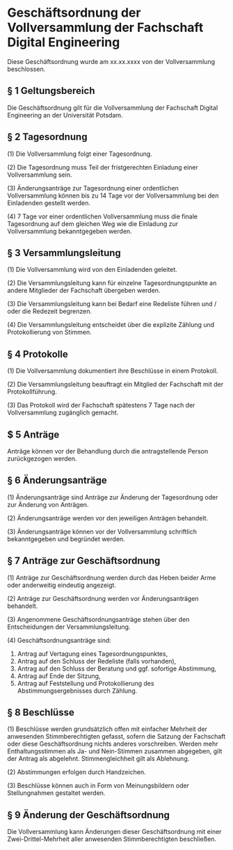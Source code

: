 
# Geschäftsordnung der Vollversammlung der Fachschaft Digital Engineering

Diese Geschäftsordnung wurde am xx.xx.xxxx von der Vollversammlung beschlossen.

## § 1 Geltungsbereich

Die Geschäftsordnung gilt für die Vollversammlung der Fachschaft Digital Engineering an der Universität Potsdam.

## § 2 Tagesordnung

(1) Die Vollversammlung folgt einer Tagesordnung.

(2) Die Tagesordnung muss Teil der fristgerechten Einladung einer Vollversammlung sein.

(3) Änderungsanträge zur Tagesordnung einer ordentlichen Vollversammlung können bis zu 14 Tage vor der Vollversammlung bei den Einladenden gestellt werden.

(4) 7 Tage vor einer ordentlichen Vollversammlung muss die finale Tagesordnung auf dem gleichen Weg wie die Einladung zur Vollversammlung bekanntgegeben werden.

## § 3 Versammlungsleitung

(1) Die Vollversammlung wird von den Einladenden geleitet.

(2) Die Versammlungsleitung kann für einzelne Tagesordnungspunkte an andere Mitglieder der Fachschaft übergeben werden.

(3) Die Versammlungsleitung kann bei Bedarf eine Redeliste führen und / oder die Redezeit begrenzen.

(4) Die Versammlungsleitung entscheidet über die explizite Zählung und Protokollierung von Stimmen.

## § 4 Protokolle

(1) Die Vollversammlung dokumentiert ihre Beschlüsse in einem Protokoll.

(2) Die Versammlungsleitung beauftragt ein Mitglied der Fachschaft mit der Protokollführung.

(3) Das Protokoll wird der Fachschaft spätestens 7 Tage nach der Vollversammlung zugänglich gemacht.

## $ 5 Anträge

Anträge können vor der Behandlung durch die antragstellende Person zurückgezogen werden.

## § 6 Änderungsanträge

(1) Änderungsanträge sind Anträge zur Änderung der Tagesordnung oder zur Änderung von Anträgen.

(2) Änderungsanträge werden vor den jeweiligen Anträgen behandelt.

(3) Änderungsanträge können vor der Vollversammlung schriftlich bekanntgegeben und begründet werden.

## § 7 Anträge zur Geschäftsordnung

(1) Anträge zur Geschäftsordnung werden durch das Heben beider Arme oder anderweitig eindeutig angezeigt.

(2) Anträge zur Geschäftsordnung werden vor Änderungsanträgen behandelt.

(3) Angenommene Geschäftsordnungsanträge stehen über den Entscheidungen der Versammlungsleitung.

(4) Geschäftsordnungsanträge sind:
  1. Antrag auf Vertagung eines Tagesordnungspunktes,
  2. Antrag auf den Schluss der Redeliste (falls vorhanden),
  3. Antrag auf den Schluss der Beratung und ggf. sofortige Abstimmung,
  4. Antrag auf Ende der Sitzung,
  5. Antrag auf Feststellung und Protokollierung des Abstimmungsergebnisses durch Zählung.

## § 8 Beschlüsse

(1) Beschlüsse werden grundsätzlich offen mit einfacher Mehrheit der anwesenden Stimmberechtigten gefasst, sofern die Satzung der Fachschaft oder diese Geschäftsordnung nichts anderes vorschreiben. Werden mehr Enthaltungsstimmen als Ja- und Nein-Stimmen zusammen abgegeben, gilt der Antrag als abgelehnt. Stimmengleichheit gilt als Ablehnung.

(2) Abstimmungen erfolgen durch Handzeichen.

(3) Beschlüsse können auch in Form von Meinungsbildern oder Stellungnahmen gestaltet werden.

## § 9 Änderung der Geschäftsordnung

Die Vollversammlung kann Änderungen dieser Geschäftsordnung mit einer Zwei-Drittel-Mehrheit aller anwesenden Stimmberechtigten beschließen.

